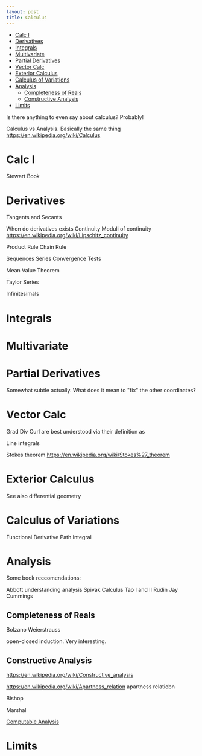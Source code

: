 ```yaml
---
layout: post
title: Calculus
---
```


- [Calc I](#calc-i)
- [Derivatives](#derivatives)
- [Integrals](#integrals)
- [Multivariate](#multivariate)
- [Partial Derivatives](#partial-derivatives)
- [Vector Calc](#vector-calc)
- [Exterior Calculus](#exterior-calculus)
- [Calculus of Variations](#calculus-of-variations)
- [Analysis](#analysis)
  - [Completeness of Reals](#completeness-of-reals)
  - [Constructive Analysis](#constructive-analysis)
- [Limits](#limits)

Is there anything to even say about calculus?
Probably!

Calculus vs Analysis. Basically the same thing
<https://en.wikipedia.org/wiki/Calculus>

# Calc I

Stewart Book

# Derivatives

Tangents and Secants

When do derivatives exists
Continuity
Moduli of continuity
<https://en.wikipedia.org/wiki/Lipschitz_continuity>

Product Rule
Chain Rule

Sequences
Series
Convergence Tests

Mean Value Theorem

Taylor Series

Infinitesimals

# Integrals

# Multivariate

# Partial Derivatives

Somewhat subtle actually. What does it mean to "fix" the other coordinates?

# Vector Calc

Grad Div Curl are best understood via their definition as

Line integrals

Stokes theorem <https://en.wikipedia.org/wiki/Stokes%27_theorem>

# Exterior Calculus

See also differential geometry

# Calculus of Variations

Functional Derivative
Path Integral

# Analysis

Some book reccomendations:

Abbott understanding analysis
Spivak Calculus
Tao I and II
Rudin
Jay Cummings

## Completeness of Reals

Bolzano Weierstrauss

open-closed induction. Very interesting.

## Constructive Analysis

<https://en.wikipedia.org/wiki/Constructive_analysis>

<https://en.wikipedia.org/wiki/Apartness_relation> apartness relatiobn

Bishop

Marshal

[Computable Analysis](https://en.wikipedia.org/wiki/Computable_analysis)

# Limits
